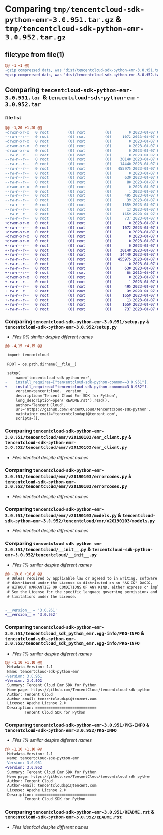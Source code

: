 # Comparing `tmp/tencentcloud-sdk-python-emr-3.0.951.tar.gz` & `tmp/tencentcloud-sdk-python-emr-3.0.952.tar.gz`

## filetype from file(1)

```diff
@@ -1 +1 @@
-gzip compressed data, was "dist/tencentcloud-sdk-python-emr-3.0.951.tar", last modified: Mon Aug  7 00:26:26 2023, max compression
+gzip compressed data, was "dist/tencentcloud-sdk-python-emr-3.0.952.tar", last modified: Mon Aug  7 08:53:23 2023, max compression
```

## Comparing `tencentcloud-sdk-python-emr-3.0.951.tar` & `tencentcloud-sdk-python-emr-3.0.952.tar`

### file list

```diff
@@ -1,20 +1,20 @@
-drwxr-xr-x   0 root         (0) root         (0)        0 2023-08-07 00:26:26.000000 tencentcloud-sdk-python-emr-3.0.951/
--rw-r--r--   0 root         (0) root         (0)     1072 2023-08-07 00:26:26.000000 tencentcloud-sdk-python-emr-3.0.951/setup.py
-drwxr-xr-x   0 root         (0) root         (0)        0 2023-08-07 00:26:26.000000 tencentcloud-sdk-python-emr-3.0.951/tencentcloud/
-drwxr-xr-x   0 root         (0) root         (0)        0 2023-08-07 00:26:26.000000 tencentcloud-sdk-python-emr-3.0.951/tencentcloud/emr/
-drwxr-xr-x   0 root         (0) root         (0)        0 2023-08-07 00:26:26.000000 tencentcloud-sdk-python-emr-3.0.951/tencentcloud/emr/v20190103/
--rw-r--r--   0 root         (0) root         (0)        0 2023-08-07 00:26:26.000000 tencentcloud-sdk-python-emr-3.0.951/tencentcloud/emr/v20190103/__init__.py
--rw-r--r--   0 root         (0) root         (0)    30148 2023-08-07 00:26:26.000000 tencentcloud-sdk-python-emr-3.0.951/tencentcloud/emr/v20190103/emr_client.py
--rw-r--r--   0 root         (0) root         (0)    14440 2023-08-07 00:26:26.000000 tencentcloud-sdk-python-emr-3.0.951/tencentcloud/emr/v20190103/errorcodes.py
--rw-r--r--   0 root         (0) root         (0)   455975 2023-08-07 00:26:26.000000 tencentcloud-sdk-python-emr-3.0.951/tencentcloud/emr/v20190103/models.py
--rw-r--r--   0 root         (0) root         (0)        0 2023-08-07 00:26:26.000000 tencentcloud-sdk-python-emr-3.0.951/tencentcloud/emr/__init__.py
--rw-r--r--   0 root         (0) root         (0)      630 2023-08-07 00:26:26.000000 tencentcloud-sdk-python-emr-3.0.951/tencentcloud/__init__.py
--rw-r--r--   0 root         (0) root         (0)       88 2023-08-07 00:26:26.000000 tencentcloud-sdk-python-emr-3.0.951/setup.cfg
-drwxr-xr-x   0 root         (0) root         (0)        0 2023-08-07 00:26:26.000000 tencentcloud-sdk-python-emr-3.0.951/tencentcloud_sdk_python_emr.egg-info/
--rw-r--r--   0 root         (0) root         (0)        1 2023-08-07 00:26:26.000000 tencentcloud-sdk-python-emr-3.0.951/tencentcloud_sdk_python_emr.egg-info/dependency_links.txt
--rw-r--r--   0 root         (0) root         (0)      495 2023-08-07 00:26:26.000000 tencentcloud-sdk-python-emr-3.0.951/tencentcloud_sdk_python_emr.egg-info/SOURCES.txt
--rw-r--r--   0 root         (0) root         (0)       39 2023-08-07 00:26:26.000000 tencentcloud-sdk-python-emr-3.0.951/tencentcloud_sdk_python_emr.egg-info/requires.txt
--rw-r--r--   0 root         (0) root         (0)     1659 2023-08-07 00:26:26.000000 tencentcloud-sdk-python-emr-3.0.951/tencentcloud_sdk_python_emr.egg-info/PKG-INFO
--rw-r--r--   0 root         (0) root         (0)       13 2023-08-07 00:26:26.000000 tencentcloud-sdk-python-emr-3.0.951/tencentcloud_sdk_python_emr.egg-info/top_level.txt
--rw-r--r--   0 root         (0) root         (0)     1659 2023-08-07 00:26:26.000000 tencentcloud-sdk-python-emr-3.0.951/PKG-INFO
--rw-r--r--   0 root         (0) root         (0)      737 2023-08-07 00:26:26.000000 tencentcloud-sdk-python-emr-3.0.951/README.rst
+drwxr-xr-x   0 root         (0) root         (0)        0 2023-08-07 08:53:23.000000 tencentcloud-sdk-python-emr-3.0.952/
+-rw-r--r--   0 root         (0) root         (0)     1072 2023-08-07 08:53:23.000000 tencentcloud-sdk-python-emr-3.0.952/setup.py
+drwxr-xr-x   0 root         (0) root         (0)        0 2023-08-07 08:53:23.000000 tencentcloud-sdk-python-emr-3.0.952/tencentcloud/
+drwxr-xr-x   0 root         (0) root         (0)        0 2023-08-07 08:53:23.000000 tencentcloud-sdk-python-emr-3.0.952/tencentcloud/emr/
+drwxr-xr-x   0 root         (0) root         (0)        0 2023-08-07 08:53:23.000000 tencentcloud-sdk-python-emr-3.0.952/tencentcloud/emr/v20190103/
+-rw-r--r--   0 root         (0) root         (0)        0 2023-08-07 08:53:23.000000 tencentcloud-sdk-python-emr-3.0.952/tencentcloud/emr/v20190103/__init__.py
+-rw-r--r--   0 root         (0) root         (0)    30148 2023-08-07 08:53:23.000000 tencentcloud-sdk-python-emr-3.0.952/tencentcloud/emr/v20190103/emr_client.py
+-rw-r--r--   0 root         (0) root         (0)    14440 2023-08-07 08:53:23.000000 tencentcloud-sdk-python-emr-3.0.952/tencentcloud/emr/v20190103/errorcodes.py
+-rw-r--r--   0 root         (0) root         (0)   455975 2023-08-07 08:53:23.000000 tencentcloud-sdk-python-emr-3.0.952/tencentcloud/emr/v20190103/models.py
+-rw-r--r--   0 root         (0) root         (0)        0 2023-08-07 08:53:23.000000 tencentcloud-sdk-python-emr-3.0.952/tencentcloud/emr/__init__.py
+-rw-r--r--   0 root         (0) root         (0)      630 2023-08-07 08:53:23.000000 tencentcloud-sdk-python-emr-3.0.952/tencentcloud/__init__.py
+-rw-r--r--   0 root         (0) root         (0)       88 2023-08-07 08:53:23.000000 tencentcloud-sdk-python-emr-3.0.952/setup.cfg
+drwxr-xr-x   0 root         (0) root         (0)        0 2023-08-07 08:53:23.000000 tencentcloud-sdk-python-emr-3.0.952/tencentcloud_sdk_python_emr.egg-info/
+-rw-r--r--   0 root         (0) root         (0)        1 2023-08-07 08:53:23.000000 tencentcloud-sdk-python-emr-3.0.952/tencentcloud_sdk_python_emr.egg-info/dependency_links.txt
+-rw-r--r--   0 root         (0) root         (0)      495 2023-08-07 08:53:23.000000 tencentcloud-sdk-python-emr-3.0.952/tencentcloud_sdk_python_emr.egg-info/SOURCES.txt
+-rw-r--r--   0 root         (0) root         (0)       39 2023-08-07 08:53:23.000000 tencentcloud-sdk-python-emr-3.0.952/tencentcloud_sdk_python_emr.egg-info/requires.txt
+-rw-r--r--   0 root         (0) root         (0)     1659 2023-08-07 08:53:23.000000 tencentcloud-sdk-python-emr-3.0.952/tencentcloud_sdk_python_emr.egg-info/PKG-INFO
+-rw-r--r--   0 root         (0) root         (0)       13 2023-08-07 08:53:23.000000 tencentcloud-sdk-python-emr-3.0.952/tencentcloud_sdk_python_emr.egg-info/top_level.txt
+-rw-r--r--   0 root         (0) root         (0)     1659 2023-08-07 08:53:23.000000 tencentcloud-sdk-python-emr-3.0.952/PKG-INFO
+-rw-r--r--   0 root         (0) root         (0)      737 2023-08-07 08:53:23.000000 tencentcloud-sdk-python-emr-3.0.952/README.rst
```

### Comparing `tencentcloud-sdk-python-emr-3.0.951/setup.py` & `tencentcloud-sdk-python-emr-3.0.952/setup.py`

 * *Files 0% similar despite different names*

```diff
@@ -4,15 +4,15 @@
 
 import tencentcloud
 
 ROOT = os.path.dirname(__file__)
 
 setup(
     name='tencentcloud-sdk-python-emr',
-    install_requires=["tencentcloud-sdk-python-common==3.0.951"],
+    install_requires=["tencentcloud-sdk-python-common==3.0.952"],
     version=tencentcloud.__version__,
     description='Tencent Cloud Emr SDK for Python',
     long_description=open('README.rst').read(),
     author='Tencent Cloud',
     url='https://github.com/TencentCloud/tencentcloud-sdk-python',
     maintainer_email="tencentcloudapi@tencent.com",
     scripts=[],
```

### Comparing `tencentcloud-sdk-python-emr-3.0.951/tencentcloud/emr/v20190103/emr_client.py` & `tencentcloud-sdk-python-emr-3.0.952/tencentcloud/emr/v20190103/emr_client.py`

 * *Files identical despite different names*

### Comparing `tencentcloud-sdk-python-emr-3.0.951/tencentcloud/emr/v20190103/errorcodes.py` & `tencentcloud-sdk-python-emr-3.0.952/tencentcloud/emr/v20190103/errorcodes.py`

 * *Files identical despite different names*

### Comparing `tencentcloud-sdk-python-emr-3.0.951/tencentcloud/emr/v20190103/models.py` & `tencentcloud-sdk-python-emr-3.0.952/tencentcloud/emr/v20190103/models.py`

 * *Files identical despite different names*

### Comparing `tencentcloud-sdk-python-emr-3.0.951/tencentcloud/__init__.py` & `tencentcloud-sdk-python-emr-3.0.952/tencentcloud/__init__.py`

 * *Files 1% similar despite different names*

```diff
@@ -10,8 +10,8 @@
 # Unless required by applicable law or agreed to in writing, software
 # distributed under the License is distributed on an "AS IS" BASIS,
 # WITHOUT WARRANTIES OR CONDITIONS OF ANY KIND, either express or implied.
 # See the License for the specific language governing permissions and
 # limitations under the License.
 
 
-__version__ = '3.0.951'
+__version__ = '3.0.952'
```

### Comparing `tencentcloud-sdk-python-emr-3.0.951/tencentcloud_sdk_python_emr.egg-info/PKG-INFO` & `tencentcloud-sdk-python-emr-3.0.952/tencentcloud_sdk_python_emr.egg-info/PKG-INFO`

 * *Files 1% similar despite different names*

```diff
@@ -1,10 +1,10 @@
 Metadata-Version: 1.1
 Name: tencentcloud-sdk-python-emr
-Version: 3.0.951
+Version: 3.0.952
 Summary: Tencent Cloud Emr SDK for Python
 Home-page: https://github.com/TencentCloud/tencentcloud-sdk-python
 Author: Tencent Cloud
 Author-email: tencentcloudapi@tencent.com
 License: Apache License 2.0
 Description: ============================
         Tencent Cloud SDK for Python
```

### Comparing `tencentcloud-sdk-python-emr-3.0.951/PKG-INFO` & `tencentcloud-sdk-python-emr-3.0.952/PKG-INFO`

 * *Files 1% similar despite different names*

```diff
@@ -1,10 +1,10 @@
 Metadata-Version: 1.1
 Name: tencentcloud-sdk-python-emr
-Version: 3.0.951
+Version: 3.0.952
 Summary: Tencent Cloud Emr SDK for Python
 Home-page: https://github.com/TencentCloud/tencentcloud-sdk-python
 Author: Tencent Cloud
 Author-email: tencentcloudapi@tencent.com
 License: Apache License 2.0
 Description: ============================
         Tencent Cloud SDK for Python
```

### Comparing `tencentcloud-sdk-python-emr-3.0.951/README.rst` & `tencentcloud-sdk-python-emr-3.0.952/README.rst`

 * *Files identical despite different names*

